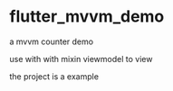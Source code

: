 # flutter_mvvm_demo

a mvvm counter demo

use with with mixin viewmodel to view

the project is a example

